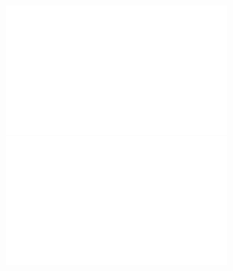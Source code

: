 ![](https://raw.githubusercontent.com/OmniacDev/GithubStats/master/generated/overview.svg#gh-dark-mode-only)
![](https://raw.githubusercontent.com/OmniacDev/GithubStats/master/generated/languages.svg#gh-dark-mode-only)


<!--
**OmniacDev/OmniacDev** is a ✨ _special_ ✨ repository because its `README.md` (this file) appears on your GitHub profile.

Here are some ideas to get you started:

- 🔭 I’m currently working on ...
- 🌱 I’m currently learning ...
- 👯 I’m looking to collaborate on ...
- 🤔 I’m looking for help with ...
- 💬 Ask me about ...
- 📫 How to reach me: ...
- 😄 Pronouns: ...
- ⚡ Fun fact: ...
-->
